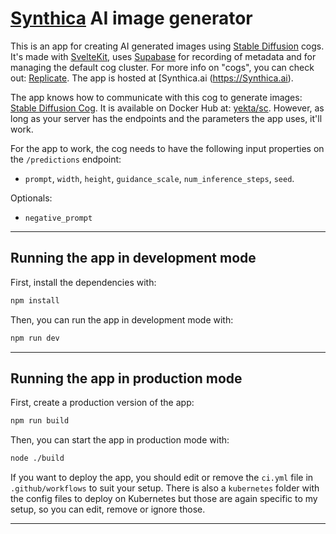 # [Synthica](https://Synthica,ai) AI image generator

This is an app for creating AI generated images using [Stable Diffusion](https://github.com/CompVis/stable-diffusion) cogs. It's made with [SvelteKit](https://kit.svelte.dev), uses [Supabase](https://supabase.com) for recording of metadata and for managing the default cog cluster. For more info on "cogs", you can check out: [Replicate](https://replicate.com). The app is hosted at [Synthica.ai (https://Synthica.ai).

The app knows how to communicate with this cog to generate images: [Stable Diffusion Cog](https://github.com/Synthica/stable-diffusion-cog). It is available on Docker Hub at: [yekta/sc](https://hub.docker.com/r/yekta/sc). However, as long as your server has the endpoints and the parameters the app uses, it'll work.


For the app to work, the cog needs to have the following input properties on the `/predictions` endpoint:

- `prompt`, `width`, `height`, `guidance_scale`, `num_inference_steps`, `seed`.

Optionals:

- `negative_prompt`

---

## Running the app in development mode

First, install the dependencies with:

```bash
npm install
```

Then, you can run the app in development mode with:

```bash
npm run dev
```

---

## Running the app in production mode

First, create a production version of the app:

```bash
npm run build
```

Then, you can start the app in production mode with:

```bash
node ./build
```

If you want to deploy the app, you should edit or remove the `ci.yml` file in `.github/workflows` to suit your setup. There is also a `kubernetes` folder with the config files to deploy on Kubernetes but those are again specific to my setup, so you can edit, remove or ignore those.

---
